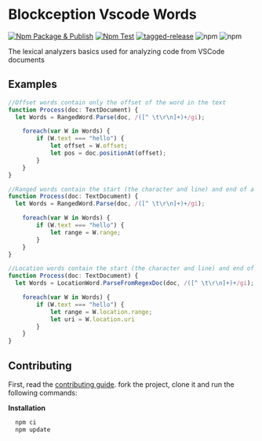 # Blockception Vscode Words

[![Npm Package & Publish](https://github.com/Blockception/BC-VSCode-Words/actions/workflows/npm-publish.yml/badge.svg)](https://github.com/Blockception/BC-VSCode-Words/actions/workflows/npm-publish.yml)
[![Npm Test](https://github.com/Blockception/BC-VSCode-Words/actions/workflows/npm-test.yml/badge.svg)](https://github.com/Blockception/BC-VSCode-Words/actions/workflows/npm-test.yml)
[![tagged-release](https://github.com/Blockception/BC-VSCode-Words/actions/workflows/tagged-release.yml/badge.svg)](https://github.com/Blockception/BC-VSCode-Words/actions/workflows/tagged-release.yml)
<img alt="npm" src="https://img.shields.io/npm/v/bc-vscode-words"> <img alt="npm" src="https://img.shields.io/npm/dt/bc-vscode-words">

The lexical analyzers basics used for analyzing code from VSCode documents

## Examples

```ts
//Offset words contain only the offset of the word in the text
function Process(doc: TextDocument) {
  let Words = RangedWord.Parse(doc, /([^ \t\r\n]+)+/gi);

	foreach(var W in Words) {
		if (W.text === "hello") {
			let offset = W.offset;
			let pos = doc.positionAt(offset);
		}
	}
}
```

```ts
//Ranged words contain the start (the character and line) and end of a word
function Process(doc: TextDocument) {
  let Words = RangedWord.Parse(doc, /([^ \t\r\n]+)+/gi);

	foreach(var W in Words) {
		if (W.text === "hello") {
			let range = W.range;
		}
	}
}
```

```ts
//Location words contain the start (the character and line) and end of a word and the uri
function Process(doc: TextDocument) {
  let Words = LocationWord.ParseFromRegexDoc(doc, /([^ \t\r\n]+)+/gi);

	foreach(var W in Words) {
		if (W.text === "hello") {
			let range = W.location.range;
			let uri = W.location.uri
		}
	}
}
```

## Contributing

First, read the [contributing guide](./CONTRIBUTING.md). fork the project, clone it and run the following commands:

**Installation**

```cmd
  npm ci
  npm update
```
